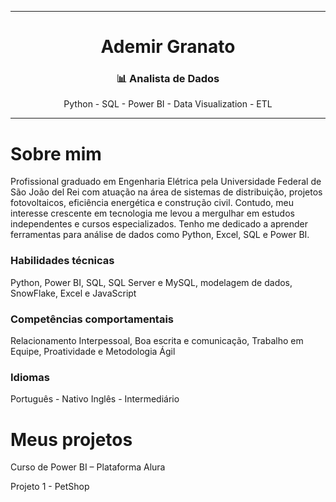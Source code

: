 ____________________________________________________________________________________________________________________________________________

<h1 align="center"> Ademir Granato</h1>

<h3 align="center">📊 Analista de Dados </h3>

<div align="center" > Python - SQL - Power BI - Data Visualization - ETL </div>

____________________________________________________________________________________________________________________________________________

# Sobre mim
Profissional graduado em Engenharia Elétrica pela Universidade Federal de São João del Rei com atuação na área de sistemas de distribuição, projetos fotovoltaicos, eficiência energética e construção civil. 
Contudo, meu interesse crescente em tecnologia me levou a mergulhar em estudos independentes e cursos especializados. Tenho me dedicado a aprender ferramentas para análise de dados como Python, Excel, SQL e Power BI.

</p>
  <p>
  <h3> Habilidades técnicas</h3>
    Python, Power BI, SQL, SQL Server e MySQL, modelagem de dados, SnowFlake, Excel e JavaScript
  </p>
</div>

<h3> Competências comportamentais</h3>
    Relacionamento Interpessoal, Boa escrita e comunicação, Trabalho em Equipe, Proatividade e Metodologia Ágil
  </p>
</div>

<h3> Idiomas</h3>
    Português - Nativo
    Inglês - Intermediário
  </p>
</div> 

<h1 align="left"> Meus projetos</h1>

<div align="justify"></a> Curso de Power BI – Plataforma Alura </h2></div>

Projeto 1 - PetShop 





